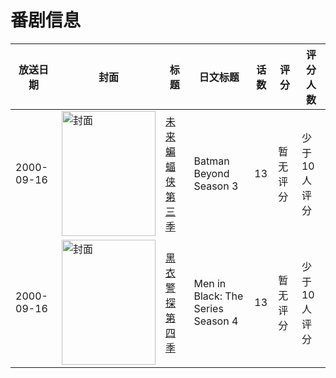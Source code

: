 # 番剧信息

|放送日期|封面|标题|日文标题|话数|评分|评分人数|
|---|---|---|---|---|---|---|
|2000-09-16|<img src="//lain.bgm.tv/pic/cover/c/fa/32/96758_KsjFP.jpg" alt="封面" style="width:150px;height:200px;object-fit:cover;">|[未来蝙蝠侠 第三季](https://bangumi.tv/subject/96758)|Batman Beyond Season 3|13|暂无评分|少于10人评分|
|2000-09-16|<img src="//lain.bgm.tv/pic/cover/c/f8/13/289035_dUDqK.jpg" alt="封面" style="width:150px;height:200px;object-fit:cover;">|[黑衣警探 第四季](https://bangumi.tv/subject/289035)|Men in Black: The Series  Season 4|13|暂无评分|少于10人评分|
